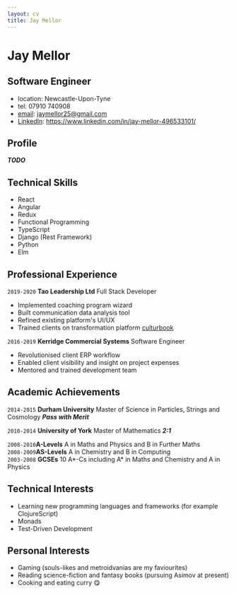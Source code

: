 ```yaml
---
layout: cv
title: Jay Mellor
---
```

# Jay Mellor
## Software Engineer

- location: Newcastle-Upon-Tyne
- tel: 07910 740908
- [email](mailto:jaymellor25@gmail.com): jaymellor25@gmail.com
- [LinkedIn](https://www.linkedin.com/in/jay-mellor-496533101/): https://www.linkedin.com/in/jay-mellor-496533101/


## Profile
***TODO***

## Technical Skills

- React
- Angular
- Redux
- Functional Programming
- TypeScript
- Django (Rest Framework)
- Python
- Elm


## Professional Experience

`2019-2020`
**Tao Leadership Ltd** Full Stack Developer
- Implemented coaching program wizard
- Built communication data analysis tool
- Refined existing platform's UI/UX
- Trained clients on transformation platform [culturbook](https://www.culturbook.io/)

`2016-2019`
**Kerridge Commercial Systems** Software Engineer
- Revolutionised client ERP workflow
- Enabled client visibility and insight on project expenses
- Mentored and trained development team

## Academic Achievements

`2014-2015`
**Durham University** Master of Science in Particles, Strings and Cosmology ***Pass with Merit***

`2010-2014`
**University of York** Master of Mathematics ***2:1***

`2008-2010`**A-Levels** A in Maths and Physics and B in Further Maths  
`2008-2009`**AS-Levels** A in Chemistry and B in Computing  
`2003-2008`
**GCSEs** 10 A*-Cs including A* in Maths and Chemistry and A in Physics

## Technical Interests
- Learning new programming languages and frameworks (for example ClojureScript)
- Monads
- Test-Driven Development

## Personal Interests
- Gaming (souls-likes and metroidvanias are my faviourites)
- Reading science-fiction and fantasy books (pursuing Asimov at present)
- Cooking and eating curry 😋



